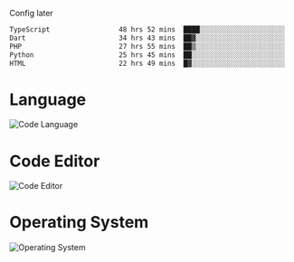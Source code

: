 <!-- ## Hi there 👋 -->
Config later

<!--
**rickrck/rickrck** is a ✨ _special_ ✨ repository because its `README.md` (this file) appears on your GitHub profile.

Here are some ideas to get you started:

- 🔭 I’m currently working on ...
- 🌱 I’m currently learning ...
- 👯 I’m looking to collaborate on ...
- 🤔 I’m looking for help with ...
- 💬 Ask me about ...
- 📫 How to reach me: ...
- 😄 Pronouns: ...
- ⚡ Fun fact: ...
-->

<!--START_SECTION:waka-->

```txt
TypeScript                 48 hrs 52 mins  ████░░░░░░░░░░░░░░░░░░░░░   15.52 %
Dart                       34 hrs 43 mins  ██▓░░░░░░░░░░░░░░░░░░░░░░   11.03 %
PHP                        27 hrs 55 mins  ██▒░░░░░░░░░░░░░░░░░░░░░░   08.86 %
Python                     25 hrs 45 mins  ██░░░░░░░░░░░░░░░░░░░░░░░   08.18 %
HTML                       22 hrs 49 mins  █▓░░░░░░░░░░░░░░░░░░░░░░░   07.24 %
```

<!--END_SECTION:waka-->

# Language
![Code Language](https://wakatime.com/share/@Rie/857855bd-8826-4360-bd0b-30668e651616.svg)

# Code Editor
![Code Editor](https://wakatime.com/share/@Rie/630d1d98-3d54-4afd-a23d-fa79134fc528.svg)

# Operating System
![Operating System](https://wakatime.com/share/@Rie/a7b1eb7d-159b-4b03-8226-3a05ad998782.svg)
